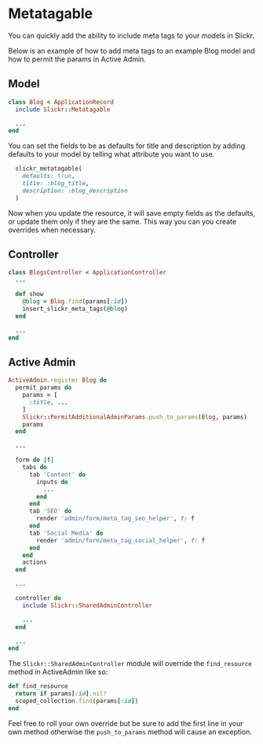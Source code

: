 # Metatagable

You can quickly add the ability to include meta tags to your models in Slickr.

Below is an example of how to add meta tags to an example Blog model and how
to permit the params in Active Admin.

## Model

```ruby
class Blog < ApplicationRecord
  include Slickr::Metatagable

  ...
end
```

You can set the fields to be as defaults for title and description
by adding defaults to your model by telling what attribute you want
to use.

```ruby
  slickr_metatagable(
    defaults: true,
    title: :blog_title,
    description: :blog_description
  )
```
Now when you update the resource, it will save empty fields as the
defaults, or update them only if they are the same. This way you can
you create overrides when necessary.

## Controller

```ruby
class BlogsController < ApplicationController
  ...

  def show
    @blog = Blog.find(params[:id])
    insert_slickr_meta_tags(@blog)
  end

  ...
end
```

## Active Admin

```ruby
ActiveAdmin.register Blog do
  permit_params do
    params = [
      :title, ...
    ]
    Slickr::PermitAdditionalAdminParams.push_to_params(Blog, params)
    params
  end

  ...

  form do |f|
    tabs do
      tab 'Content' do
        inputs do
          ...
        end
      end
      tab 'SEO' do
        render 'admin/form/meta_tag_seo_helper', f: f
      end
      tab 'Social Media' do
        render 'admin/form/meta_tag_social_helper', f: f
      end
    end
    actions
  end

  ...

  controller do
    include Slickr::SharedAdminController

    ...
  end

  ...
end
```

The ```Slickr::SharedAdminController``` module will override
the ```find_resource``` method in ActiveAdmin like so:

```ruby
def find_resource
  return if params[:id].nil?
  scoped_collection.find(params[:id])
end
```

Feel free to roll your own override but be sure to add the first line
in your own method otherwise the ```push_to_params``` method will cause
an exception.
